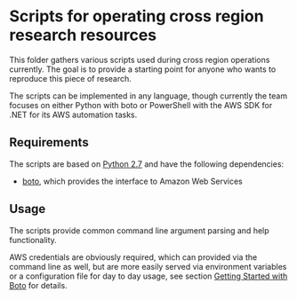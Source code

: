 # Scripts for operating cross region research resources

This folder gathers various scripts used during cross region operations currently. 
The goal is to provide a starting point for anyone who wants to reproduce this piece of research.

The scripts can be implemented in any language, though currently the team focuses on either 
Python with boto or PowerShell with the AWS SDK for .NET for its AWS automation tasks. 

## Requirements

The scripts are based on [Python 2.7](http://python.org/) and have the following dependencies:

* [boto](https://github.com/boto/boto), which provides the interface to Amazon Web Services

## Usage

The scripts provide common command line argument parsing and help functionality.

AWS credentials are obviously required, which can provided via the command line as well, 
but are more easily served via environment variables or a configuration file for day to day usage, 
see section [Getting Started with Boto](https://github.com/boto/boto#getting-started-with-boto) for details.

